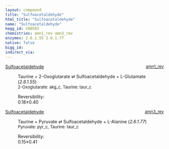 ```yaml
---
layout: compound
title: "Sulfoacetaldehyde"
html_title: "Sulfoacetaldehyde"
name: "Sulfoacetaldehyde"
kegg_id: C00593
chemistries: amn1_rev amn3_rev
enzymes: 2.6.1.55 2.6.1.77
native: false
bigg_id:
indirect_via:
---
```

<dl><dt class='rs-product'><a href='{{ site.url }}{{ site.baseurl }}/compounds/C00593' class='link-dark' data-bs-toggle='tooltip' data-bs-html='true' data-bs-title='KEGG: C00593'>Sulfoacetaldehyde</a><span style='float: right; max-width: 40%'><a href='{{ site.url }}{{ site.baseurl }}/chemistries/amn1_rev' class='link-dark opacity-50' style='font-size: small; word-wrap: anywhere;'>amn1_rev</a></span></dt><dd><p>Taurine + 2-Oxoglutarate &#8644; Sulfoacetaldehyde + L-Glutamate (<i>2.6.1.55</i>)<br /><span style='font-size: small;'><span data-bs-toggle='tooltip' data-bs-html='true' data-bs-title='KEGG: C00026'>2-Oxoglutarate</span>: akg_c, <span data-bs-toggle='tooltip' data-bs-html='true' data-bs-title='KEGG: C00245'>Taurine</span>: taur_c</span><br /><div class="reversibility_info">Reversibility: <div class="progress"><div class="progress-bar bg-success" role="progressbar" style="width: 0%" aria-valuenow="0" aria-valuemin="0" aria-valuemax="100"></div></div><span>0.18&plusmn;0.40</span><div class="progress"><div class="progress-bar bg-danger" role="progressbar" style="width: 1.78%" aria-valuenow="0.1781386751661253" aria-valuemin="0" aria-valuemax="10"></div><div class="progress-bar bg-warning" role="progressbar" style="width: 4.01%" aria-valuenow="0.1781386751661253" aria-valuemin="0" aria-valuemax="10"></div></div></div></p><dl></dl></dd></dl><dl><dt class='rs-product'><a href='{{ site.url }}{{ site.baseurl }}/compounds/C00593' class='link-dark' data-bs-toggle='tooltip' data-bs-html='true' data-bs-title='KEGG: C00593'>Sulfoacetaldehyde</a><span style='float: right; max-width: 40%'><a href='{{ site.url }}{{ site.baseurl }}/chemistries/amn3_rev' class='link-dark opacity-50' style='font-size: small; word-wrap: anywhere;'>amn3_rev</a></span></dt><dd><p>Taurine + Pyruvate &#8644; Sulfoacetaldehyde + L-Alanine (<i>2.6.1.77</i>)<br /><span style='font-size: small;'><span data-bs-toggle='tooltip' data-bs-html='true' data-bs-title='KEGG: C00022'>Pyruvate</span>: pyr_c, <span data-bs-toggle='tooltip' data-bs-html='true' data-bs-title='KEGG: C00245'>Taurine</span>: taur_c</span><br /><div class="reversibility_info">Reversibility: <div class="progress"><div class="progress-bar bg-success" role="progressbar" style="width: 0%" aria-valuenow="0" aria-valuemin="0" aria-valuemax="100"></div></div><span>0.15&plusmn;0.41</span><div class="progress"><div class="progress-bar bg-danger" role="progressbar" style="width: 1.46%" aria-valuenow="0.1463978286082811" aria-valuemin="0" aria-valuemax="10"></div><div class="progress-bar bg-warning" role="progressbar" style="width: 4.09%" aria-valuenow="0.1463978286082811" aria-valuemin="0" aria-valuemax="10"></div></div></div></p><dl></dl></dd></dl>